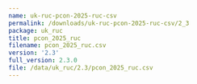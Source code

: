 ```yaml
---
name: uk-ruc-pcon-2025-ruc-csv
permalink: /downloads/uk-ruc-pcon-2025-ruc-csv/2_3
package: uk_ruc
title: pcon_2025_ruc
filename: pcon_2025_ruc.csv
version: '2.3'
full_version: 2.3.0
file: /data/uk_ruc/2.3/pcon_2025_ruc.csv
---
```

